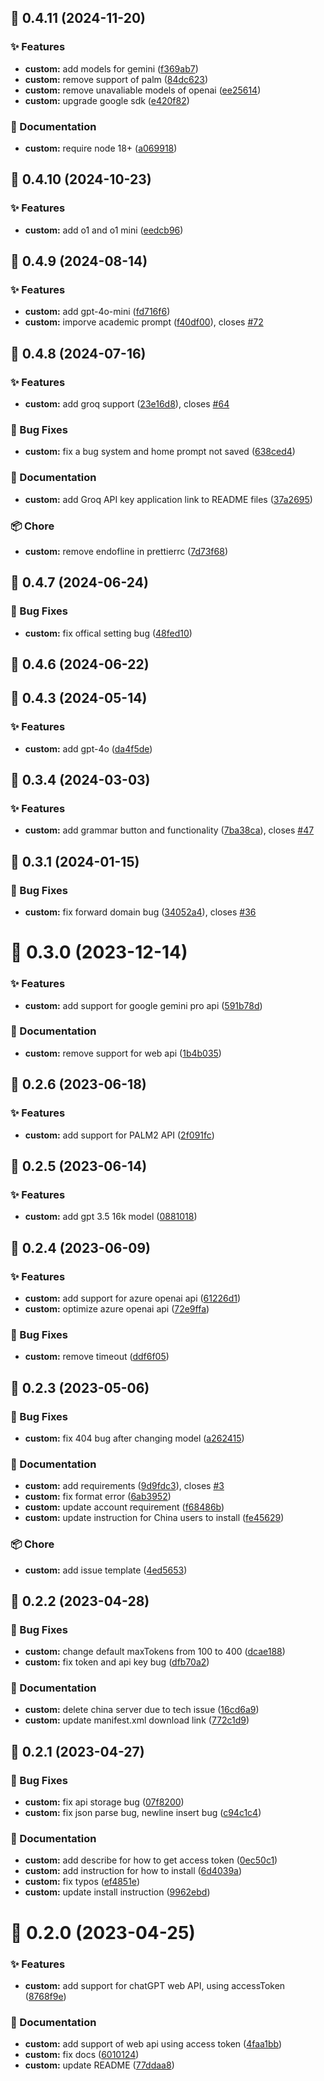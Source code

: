 ## :tada: 0.4.11 (2024-11-20)


### :sparkles: Features

* **custom:** add models for gemini ([f369ab7](https://github.com/Kuingsmile/word-GPT-Plus/commit/f369ab7))
* **custom:** remove support of palm ([84dc623](https://github.com/Kuingsmile/word-GPT-Plus/commit/84dc623))
* **custom:** remove unavaliable models of openai ([ee25614](https://github.com/Kuingsmile/word-GPT-Plus/commit/ee25614))
* **custom:** upgrade google sdk ([e420f82](https://github.com/Kuingsmile/word-GPT-Plus/commit/e420f82))


### :pencil: Documentation

* **custom:** require node 18+ ([a069918](https://github.com/Kuingsmile/word-GPT-Plus/commit/a069918))



## :tada: 0.4.10 (2024-10-23)


### :sparkles: Features

* **custom:** add o1 and o1 mini ([eedcb96](https://github.com/Kuingsmile/word-GPT-Plus/commit/eedcb96))



## :tada: 0.4.9 (2024-08-14)


### :sparkles: Features

* **custom:** add gpt-4o-mini ([fd716f6](https://github.com/Kuingsmile/word-GPT-Plus/commit/fd716f6))
* **custom:** imporve academic prompt ([f40df00](https://github.com/Kuingsmile/word-GPT-Plus/commit/f40df00)), closes [#72](https://github.com/Kuingsmile/word-GPT-Plus/issues/72)



## :tada: 0.4.8 (2024-07-16)


### :sparkles: Features

* **custom:** add groq support ([23e16d8](https://github.com/Kuingsmile/word-GPT-Plus/commit/23e16d8)), closes [#64](https://github.com/Kuingsmile/word-GPT-Plus/issues/64)


### :bug: Bug Fixes

* **custom:** fix a bug  system and home prompt not saved ([638ced4](https://github.com/Kuingsmile/word-GPT-Plus/commit/638ced4))


### :pencil: Documentation

* **custom:** add Groq API key application link to README files ([37a2695](https://github.com/Kuingsmile/word-GPT-Plus/commit/37a2695))


### :package: Chore

* **custom:** remove endofline in prettierrc ([7d73f68](https://github.com/Kuingsmile/word-GPT-Plus/commit/7d73f68))



## :tada: 0.4.7 (2024-06-24)


### :bug: Bug Fixes

* **custom:** fix offical setting bug ([48fed10](https://github.com/Kuingsmile/word-GPT-Plus/commit/48fed10))



## :tada: 0.4.6 (2024-06-22)



## :tada: 0.4.3 (2024-05-14)


### :sparkles: Features

* **custom:** add gpt-4o ([da4f5de](https://github.com/Kuingsmile/word-GPT-Plus/commit/da4f5de))



## :tada: 0.3.4 (2024-03-03)


### :sparkles: Features

* **custom:** add grammar button and functionality ([7ba38ca](https://github.com/Kuingsmile/word-GPT-Plus/commit/7ba38ca)), closes [#47](https://github.com/Kuingsmile/word-GPT-Plus/issues/47)



## :tada: 0.3.1 (2024-01-15)


### :bug: Bug Fixes

* **custom:** fix forward domain bug ([34052a4](https://github.com/Kuingsmile/word-GPT-Plus/commit/34052a4)), closes [#36](https://github.com/Kuingsmile/word-GPT-Plus/issues/36)



# :tada: 0.3.0 (2023-12-14)


### :sparkles: Features

* **custom:** add support for google gemini pro api ([591b78d](https://github.com/Kuingsmile/word-GPT-Plus/commit/591b78d))


### :pencil: Documentation

* **custom:** remove support for web api ([1b4b035](https://github.com/Kuingsmile/word-GPT-Plus/commit/1b4b035))



## :tada: 0.2.6 (2023-06-18)


### :sparkles: Features

* **custom:** add support for PALM2 API ([2f091fc](https://github.com/Kuingsmile/word-GPT-Plus/commit/2f091fc))



## :tada: 0.2.5 (2023-06-14)


### :sparkles: Features

* **custom:** add gpt 3.5 16k model ([0881018](https://github.com/Kuingsmile/word-GPT-Plus/commit/0881018))



## :tada: 0.2.4 (2023-06-09)


### :sparkles: Features

* **custom:** add support for azure openai api ([61226d1](https://github.com/Kuingsmile/word-GPT-Plus/commit/61226d1))
* **custom:** optimize azure openai api ([72e9ffa](https://github.com/Kuingsmile/word-GPT-Plus/commit/72e9ffa))


### :bug: Bug Fixes

* **custom:** remove timeout ([ddf6f05](https://github.com/Kuingsmile/word-GPT-Plus/commit/ddf6f05))



## :tada: 0.2.3 (2023-05-06)


### :bug: Bug Fixes

* **custom:** fix 404 bug after changing model ([a262415](https://github.com/Kuingsmile/word-GPT-Plus/commit/a262415))


### :pencil: Documentation

* **custom:** add requirements ([9d9fdc3](https://github.com/Kuingsmile/word-GPT-Plus/commit/9d9fdc3)), closes [#3](https://github.com/Kuingsmile/word-GPT-Plus/issues/3)
* **custom:** fix format error ([6ab3952](https://github.com/Kuingsmile/word-GPT-Plus/commit/6ab3952))
* **custom:** update account requirement ([f68486b](https://github.com/Kuingsmile/word-GPT-Plus/commit/f68486b))
* **custom:** update instruction for China users to install ([fe45629](https://github.com/Kuingsmile/word-GPT-Plus/commit/fe45629))


### :package: Chore

* **custom:** add issue template ([4ed5653](https://github.com/Kuingsmile/word-GPT-Plus/commit/4ed5653))



## :tada: 0.2.2 (2023-04-28)


### :bug: Bug Fixes

* **custom:** change default maxTokens from 100 to 400 ([dcae188](https://github.com/Kuingsmile/word-GPT-Plus/commit/dcae188))
* **custom:** fix token and api key bug ([dfb70a2](https://github.com/Kuingsmile/word-GPT-Plus/commit/dfb70a2))


### :pencil: Documentation

* **custom:** delete china server due to tech issue ([16cd6a9](https://github.com/Kuingsmile/word-GPT-Plus/commit/16cd6a9))
* **custom:** update manifest.xml download link ([772c1d9](https://github.com/Kuingsmile/word-GPT-Plus/commit/772c1d9))



## :tada: 0.2.1 (2023-04-27)


### :bug: Bug Fixes

* **custom:** fix api storage bug ([07f8200](https://github.com/Kuingsmile/word-GPT-Plus/commit/07f8200))
* **custom:** fix json parse bug, newline insert bug ([c94c1c4](https://github.com/Kuingsmile/word-GPT-Plus/commit/c94c1c4))


### :pencil: Documentation

* **custom:** add describe for how to get access token ([0ec50c1](https://github.com/Kuingsmile/word-GPT-Plus/commit/0ec50c1))
* **custom:** add instruction for how to install ([6d4039a](https://github.com/Kuingsmile/word-GPT-Plus/commit/6d4039a))
* **custom:** fix typos ([ef4851e](https://github.com/Kuingsmile/word-GPT-Plus/commit/ef4851e))
* **custom:** update install instruction ([9962ebd](https://github.com/Kuingsmile/word-GPT-Plus/commit/9962ebd))



# :tada: 0.2.0 (2023-04-25)


### :sparkles: Features

* **custom:** add support for chatGPT web API, using accessToken ([8768f9e](https://github.com/Kuingsmile/word-GPT-Plus/commit/8768f9e))


### :pencil: Documentation

* **custom:** add support of web api using access token ([4faa1bb](https://github.com/Kuingsmile/word-GPT-Plus/commit/4faa1bb))
* **custom:** fix docs ([6010124](https://github.com/Kuingsmile/word-GPT-Plus/commit/6010124))
* **custom:** update README ([77ddaa8](https://github.com/Kuingsmile/word-GPT-Plus/commit/77ddaa8))



